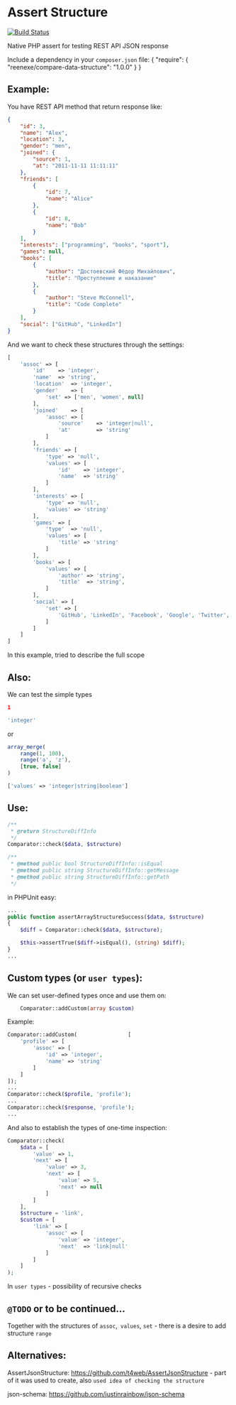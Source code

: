 Assert Structure
====================
[![Build Status](https://travis-ci.org/ReenExe/CompareDataStructure.svg)](https://travis-ci.org/ReenExe/CompareDataStructure)

Native PHP assert for testing REST API JSON response

Include a dependency in your `composer.json` file:
    {
        "require": {
            "reenexe/compare-data-structure": "1.0.0"
        }
    }

Example:
------------
You have REST API method that return response like:
```json
{
    "id": 3,
    "name": "Alex",
    "location": 3,
    "gender": "men",
    "joined": {
        "source": 1,
        "at": "2011-11-11 11:11:11"
    },
    "friends": [
        {
            "id": 7,
            "name": "Alice"
        },
        {
            "id": 8,
            "name": "Bob"
        }
    ],
    "interests": ["programming", "books", "sport"],
    "games": null,
    "books": [
        {
            "author": "Достоевский Фёдор Михайлович",
            "title": "Преступление и наказание"
        },
        {
            "author": "Steve McConnell",
            "title": "Code Complete"
        }
    ],
    "social": ["GitHub", "LinkedIn"]
}
```
And we want to check these structures through the settings:
```php
[
    'assoc' => [
        'id'    => 'integer',
        'name'  => 'string',
        'location'  => 'integer',
        'gender'    => [
            'set' => ['men', 'women', null]
        ],
        'joined'    => [
            'assoc' => [
                'source'    => 'integer|null',
                'at'        => 'string'
            ]
        ],
        'friends' => [
            'type' => 'null',
            'values' => [
                'id'    => 'integer',
                'name'  => 'string'
            ]
        ],
        'interests' => [
            'type' => 'null',
            'values' => 'string'
        ],
        'games' => [
            'type'  => 'null',
            'values' => [
                'title' => 'string'
            ]
        ],
        'books' => [
            'values' => [
                'author' => 'string',
                'title'  => 'string',
            ]
        ],
        'social' => [
            'set' => [
                'GitHub', 'LinkedIn', 'Facebook', 'Google', 'Twitter',
            ]
        ]
    ]
]
```
In this example, tried to describe the full scope

Also:
------------
We can test the simple types
```json
1
```
```php
'integer'
```
or
```php
array_merge(
    range(1, 100),
    range('a', 'z'),
    [true, false]
)
```
```php
['values' => 'integer|string|boolean']
```

Use:
------------
```php
/**
 * @return StructureDiffInfo
 */
Comparator::check($data, $structure)

/**
 * @method public bool StructureDiffInfo::isEqual
 * @method public string StructureDiffInfo::getMessage
 * @method public string StructureDiffInfo::getPath
 */
```
in PHPUnit easy:
```php
...
public function assertArrayStructureSuccess($data, $structure)
{
    $diff = Comparator::check($data, $structure);

    $this->assertTrue($diff->isEqual(), (string) $diff);
}
...
```

Custom types (or `user types`):
------------
We can set user-defined types once and use them on:
```php
    Comparator::addCustom(array $custom)
```
Example:
```php
Comparator::addCustom(                [
    'profile' => [
        'assoc' => [
            'id' => 'integer',
            'name' => 'string'
        ]
    ]
]);
...
Comparator::check($profile, 'profile');
...
Comparator::check($response, 'profile');
...
```
And also to establish the types of one-time inspection:
```php
Comparator::check(
    $data = [
        'value' => 1,
        'next' => [
            'value' => 3,
            'next' => [
                'value' => 5,
                'next' => null
            ]
        ]
    ],
    $structure = 'link',
    $custom = [
        'link' => [
            'assoc' => [
                'value' => 'integer',
                'next'  => 'link|null'
            ]
        ]
    ]
);
```
In `user types` - possibility of recursive checks

`@TODO` or to be continued...
------------

Together with the structures of `assoc`,` values`, `set` - there is a desire to add structure `range`

Alternatives:
------------
AssertJsonStructure: https://github.com/t4web/AssertJsonStructure
    - part of it was used to create, also `used idea of checking the structure`
    
json-schema: https://github.com/justinrainbow/json-schema